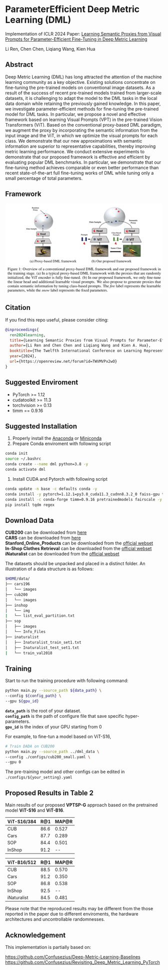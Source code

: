 # ParameterEfficient Deep Metric Learning (DML)

Implementation of ICLR 2024 Paper: [Learning Semantic Proxies from Visual Prompts for Parameter-Efficient Fine-Tuning in Deep Metric Learning](https://arxiv.org/pdf/2402.02340.pdf)

Li Ren, Chen Chen, Liqiang Wang, Kien Hua


## Abstract 

Deep Metric Learning (DML) has long attracted the attention of the machine learning community as a key objective. Existing solutions concentrate on fine-tuning the pre-trained models on conventional image datasets. As a result of the success of recent pre-trained models trained from larger-scale datasets, it is challenging to adapt the model to the DML tasks in the local data domain while retaining the previously gained knowledge. In this paper, we investigate parameter-efficient methods for fine-tuning the pre-trained model for DML tasks. In particular, we propose a novel and effective framework based on learning Visual Prompts (VPT) in the pre-trained Vision Transformers (ViT). Based on the conventional proxy-based DML paradigm, we augment the proxy by incorporating the semantic information from the input image and the ViT, in which we optimize the visual prompts for each class. We demonstrate that our new approximations with semantic information are superior to representative capabilities, thereby improving metric learning performance. We conduct extensive experiments to demonstrate that our proposed framework is effective and efficient by evaluating popular DML benchmarks. In particular, we demonstrate that our fine-tuning method achieves comparable or even better performance than recent state-of-the-art full fine-tuning works of DML while tuning only a small percentage of total parameters.

## Framework

![image](./images/main.jpg)



## Citation

If you find this repo useful, please consider citing:

```BibTex
@inproceedings{
  ren2024learning,
  title={Learning Semantic Proxies from Visual Prompts for Parameter-Efficient Fine-Tuning in Deep Metric Learning},
  author={Li Ren and Chen Chen and Liqiang Wang and Kien A. Hua},
  booktitle={The Twelfth International Conference on Learning Representations},
  year={2024},
  url={https://openreview.net/forum?id=TWVMVPx2wO}
}
```

## Suggested Enviroment

* PyTorch >= 1.12
* cudatoolkit >= 11.3
* torchvision >= 0.13
* timm == 0.9.16

## Suggested Installation

1. Properly install the [Anaconda](https://www.anaconda.com/download) or [Miniconda](https://repo.anaconda.com/miniconda/)
2. Prepare Conda enviroment with following script
   
   
```Bash
conda init
source ~/.bashrc
conda create --name dml python=3.8 -y
conda activate dml
```
1. Install CUDA and Pytorch with following script
```Bash
conda update -n base -c defaults conda -y
conda install -y pytorch=1.12.1=py3.8_cuda11.3_cudnn8.3.2_0 faiss-gpu torchvision cudatoolkit=11.3 -c pytorch 
conda install -c conda-forge timm=0.9.16 pretrainedmodels fairscale -y
pip install tqdm regex
```

## Download Data
**CUB200** can be downloaded from [here](https://www.dropbox.com/s/tjhf7fbxw5f9u0q/cub200.tar?dl=1) \
**CARS** can be downloaded from [here](https://www.dropbox.com/s/zi2o92hzqekbmef/cars196.tar?dl=1) \
**Stanford_Online_Products** can be downloaded from the [official webset](https://cvgl.stanford.edu/projects/lifted_struct/)\
**In-Shop Clothes Retrieval** can be downloaded from the [official webset](https://mmlab.ie.cuhk.edu.hk/projects/DeepFashion/InShopRetrieval.html)
**iNaturalist** can be downloaded from the [official webset](https://github.com/visipedia/inat_comp/tree/master/2017)

The datasets should be unpacked and placed in a distinct folder. An illustration of a data structure is as follows:

```Bash 
$HOME/data/
├── cars196
│   └── images
├── cub200
│   └── images
├── inshop
│   └── img
|   └── list_eval_partition.txt
├── sop
│   ├── images
│   └── Info_Files
├── inaturalist
│   ├── Inaturalist_train_set1.txt
│   ├── Inaturalist_test_set1.txt
|   └── train_val2018
```

## Training

Start to run the training procedure with following command:


```Bash
python main.py --source_path ${data_path} \
--config ${config_path} \
--gpu ${gpu_id}
```

**`data_path`** is the root of your dataset.\
**`config_path`** is the path of configure file that save specific hyper-parameters.\
**`gpu_id`** is the index of your GPU starting from 0


For example, to fine-tun a model based on ViT-S16, 

```Bash
# Train DADA on CUB200
python main.py --source_path ../dml_data \
--config ./configs/cub200_small.yaml \
--gpu 0
```

The pre-training model and other configs can be edited in `./configs/${your_setting}.yaml`


## Proposed Results in Table 2

Main results of our proposed **VPTSP-G** approach based on the pretrained model __ViT-S16__ and __ViT-B16__.

| ViT-S16/384   | R@1 | MAP@R     |
|---------- |-----------|---------|
| CUB       |   86.6   |   0.527  |
| Cars      |   87.7   |   0.289  |
| SOP       |   84.4   |   0.501  |
| InShop    |   91.2   |   --     |


| ViT-B16/512   | R@1 | MAP@R |
|----------|----------|----------|
| CUB     |    88.5   |   0.570  |
| Cars    |    91.2   |   0.350  |
| SOP     |    86.8   |   0.538  |
| InShop    |  92.5  |    --      |
| iNaturalist   |   84.5    |  0.481 |


Please note that the reproduced results may be different from the those reported in the paper due to different enviroments, the hardware architectures and uncontrollable randomnesses.

## Acknowledgement

This implementation is partially based on:

https://github.com/Confusezius/Deep-Metric-Learning-Baselines
https://github.com/Confusezius/Revisiting_Deep_Metric_Learning_PyTorch
